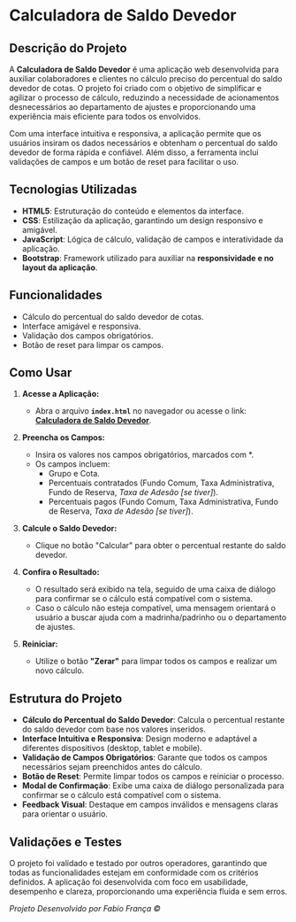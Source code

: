 # Calculadora de Saldo Devedor  

## Descrição do Projeto  
A **Calculadora de Saldo Devedor** é uma aplicação web desenvolvida para auxiliar colaboradores e clientes no cálculo preciso do percentual do saldo devedor de cotas. O projeto foi criado com o objetivo de simplificar e agilizar o processo de cálculo, reduzindo a necessidade de acionamentos desnecessários ao departamento de ajustes e proporcionando uma experiência mais eficiente para todos os envolvidos.  

Com uma interface intuitiva e responsiva, a aplicação permite que os usuários insiram os dados necessários e obtenham o percentual do saldo devedor de forma rápida e confiável. Além disso, a ferramenta inclui validações de campos e um botão de reset para facilitar o uso.  

## Tecnologias Utilizadas  
- **HTML5**: Estruturação do conteúdo e elementos da interface.  
- **CSS**: Estilização da aplicação, garantindo um design responsivo e amigável.  
- **JavaScript**: Lógica de cálculo, validação de campos e interatividade da aplicação.  
- **Bootstrap**: Framework utilizado para auxiliar na **responsividade e no layout da aplicação**.  

## Funcionalidades  
- Cálculo do percentual do saldo devedor de cotas.  
- Interface amigável e responsiva.  
- Validação dos campos obrigatórios.  
- Botão de reset para limpar os campos.  

## Como Usar  
1. **Acesse a Aplicação:**  
    * Abra o arquivo **`index.html`** no navegador ou acesse o link: **[Calculadora de Saldo Devedor](https://fabioragnardev.github.io/verificarSaldoDevedor/)**.  

2. **Preencha os Campos:**  
    * Insira os valores nos campos obrigatórios, marcados com *.  
    * Os campos incluem:  
        * Grupo e Cota.  
        * Percentuais contratados (Fundo Comum, Taxa Administrativa, Fundo de Reserva, *Taxa de Adesão [se tiver]*).  
        * Percentuais pagos (Fundo Comum, Taxa Administrativa, Fundo de Reserva, *Taxa de Adesão [se tiver]*).  

3. **Calcule o Saldo Devedor:**  
    * Clique no botão "Calcular" para obter o percentual restante do saldo devedor.  

4. **Confira o Resultado:**  
    * O resultado será exibido na tela, seguido de uma caixa de diálogo para confirmar se o cálculo está compatível com o sistema.  
    * Caso o cálculo não esteja compatível, uma mensagem orientará o usuário a buscar ajuda com a madrinha/padrinho ou o departamento de ajustes.  

5. **Reiniciar:**  
    * Utilize o botão **"Zerar"** para limpar todos os campos e realizar um novo cálculo.  

## Estrutura do Projeto  
- **Cálculo do Percentual do Saldo Devedor**: Calcula o percentual restante do saldo devedor com base nos valores inseridos.  
- **Interface Intuitiva e Responsiva**: Design moderno e adaptável a diferentes dispositivos (desktop, tablet e mobile).  
- **Validação de Campos Obrigatórios**: Garante que todos os campos necessários sejam preenchidos antes do cálculo.  
- **Botão de Reset**: Permite limpar todos os campos e reiniciar o processo.  
- **Modal de Confirmação**: Exibe uma caixa de diálogo personalizada para confirmar se o cálculo está compatível com o sistema.  
- **Feedback Visual**: Destaque em campos inválidos e mensagens claras para orientar o usuário.  

## Validações e Testes  

O projeto foi validado e testado por outros operadores, garantindo que todas as funcionalidades estejam em conformidade com os critérios definidos. A aplicação foi desenvolvida com foco em usabilidade, desempenho e clareza, proporcionando uma experiência fluida e sem erros.  

<p align="left"><i>Projeto Desenvolvido por Fabio França ©</i></p>  